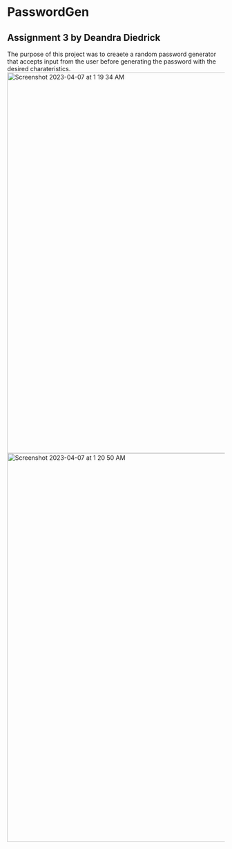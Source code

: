 # PasswordGen
## Assignment 3 by Deandra Diedrick
The purpose of this project was to creaete a random password generator that accepts input from the user before generating the password with the desired charateristics.
<img width="881" alt="Screenshot 2023-04-07 at 1 19 34 AM" src="https://user-images.githubusercontent.com/35505692/230571557-fa99cf12-11b7-4b7b-a80f-4480f2db7603.png">
<img width="900" alt="Screenshot 2023-04-07 at 1 20 50 AM" src="https://user-images.githubusercontent.com/35505692/230571758-2b49e1fd-7b0a-457a-93eb-2f18ace1cc48.png">
